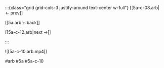 :::{class="grid grid-cols-3 justify-around text-center w-full"}
[[5a-c-08.arb|← prev]]

[[5a.arb|⌂ back]]

[[5a-c-12.arb|next →]]

:::

![[5a-c-10.arb.mp4]]

#arb #5a #5a-c-10

